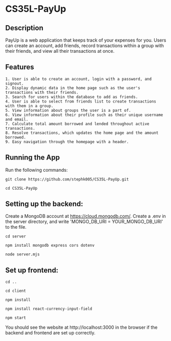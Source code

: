 # CS35L-PayUp

## Description
PayUp is a web application that keeps track of your expenses for you. Users can create an account, add friends, record transactions within a group with their friends, and view all their transactions at once. 

## Features
    1. User is able to create an account, login with a password, and signout.
    2. Display dynamic data in the home page such as the user's transactions with their friends. 
    3. Search for users within the database to add as friends. 
    4. User is able to select from friends list to create transactions with them in a group.
    5. View information about groups the user is a part of. 
    6. View information about their profile such as their unique username and email.  
    7. Calculate total amount borrowed and lended throughout active transactions. 
    8. Resolve transactions, which updates the home page and the amount borrowed. 
    9. Easy navigation through the homepage with a header. 
    

## Running the App 
Run the following commands:
```
git clone https://github.com/stephk005/CS35L-PayUp.git

cd CS35L-PayUp
```

## Setting up the backend: 

Create a MongoDB account at https://cloud.mongodb.com/. Create a .env in the server directory, and write 'MONGO_DB_URI = YOUR_MONGO_DB_URI' to the file. 

```
cd server

npm install mongodb express cors dotenv

node server.mjs

```

## Set up frontend:
```
cd .. 

cd client

npm install 

npm install react-currency-input-field

npm start
```

You should see the website at http://localhost:3000 in the browser if the backend and frontend are set up correctly. 

